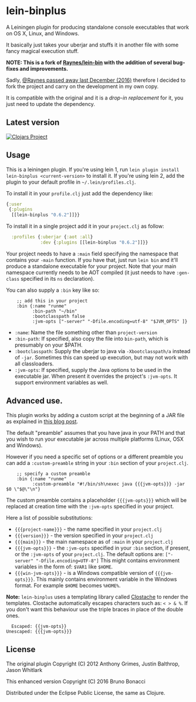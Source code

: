 # lein-binplus

A Leiningen plugin for producing standalone console executables that
work on OS X, Linux, and Windows.

It basically just takes your uberjar and stuffs it in another file
with some fancy magical execution stuff.

**NOTE: This is a fork of
[Raynes/lein-bin](https://github.com/Raynes/lein-bin)
with the addition of several bug-fixes and improvements.**

Sadly, [@Raynes passed away last December (2016)](https://cemerick.com/2016/12/07/rip-anthony-grimes/)
therefore I decided to fork the project and carry on the development in my own copy.

It is compatible with the original and it is a *drop-in replacement* for it,
you just need to update the dependency.

## Latest version

[![Clojars Project](https://img.shields.io/clojars/v/lein-binplus.svg)](https://clojars.org/lein-binplus)

## Usage

This is a leiningen plugin. If you're using lein 1, run `lein plugin
install lein-binplus <current-version>` to install it.  If you're using
lein 2, add the plugin to your default profile in
`~/.lein/profiles.clj`.

To install it in your `profile.clj` just add the dependency like:

``` clojure
{:user
 {:plugins
  [[lein-binplus "0.6.2"]]}}
```

To install it in a single project add it in your `project.clj` as follow:

``` clojure
  :profiles {:uberjar {:aot :all}
             :dev {:plugins [[lein-binplus "0.6.2"]]}}
```

Your project needs to have a `:main` field specifying the namespace
that contains your `-main` function.  If you have that, just run `lein
bin` and it'll produce a standalone executable for your project. Note
that your main namespace currently needs to be AOT compiled (it just
needs to have `:gen-class` specified in its `ns` declaration).

You can also supply a `:bin` key like so:

        ;; add this in your project
        :bin {:name "runme"
              :bin-path "~/bin"
              :bootclasspath false
              :jvm-opts ["-server" "-Dfile.encoding=utf-8" "$JVM_OPTS" ]}

  * `:name`: Name the file something other than `project-version`
  * `:bin-path`: If specified, also copy the file into `bin-path`,
    which is presumably on your $PATH.
  * `:bootclasspath`: Supply the uberjar to java via
    `-Xbootclasspath/a` instead of `-jar`.  Sometimes this can speed
    up execution, but may not work with all classloaders.
  * `:jvm-opts`: If specified, supply the Java options to be used in
    the executable jar. When present it overrides the project's
    `:jvm-opts`. It support environment variables as well.

## Advanced use.

This plugin works by adding a custom script at the beginning of a JAR file
as explained in [this blog post](http://skife.org/java/unix/2011/06/20/really_executable_jars.html).

The default "preamble" assumes that you have java in your PATH and that you wish
to run your executable jar across multiple platforms (Linux, OSX and Windows).

However if you need a specific set of options or a different preamble you
can add a `:custom-preamble` string in your `:bin` section of your `project.clj`.


        ;; specify a custom preamble
        :bin {:name "runme"
              :custom-preamble "#!/bin/sh\nexec java {{{jvm-opts}}} -jar $0 \"$@\"\n"}

The custom preamble contains a placeholder `{{{jvm-opts}}}` which will be replaced
at creation time with the `:jvm-opts` specified in your project.

Here a list of possible substitutions:

  - `{{{project-name}}}` - the name specified in your `project.clj`
  - `{{{version}}}` - the version specified in your `project.clj`
  - `{{{main}}}` - the main namespace as of `:main` in your `project.clj`
  - `{{{jvm-opts}}}` - the `:jvm-opts` specified in your `:bin` section,
     if present, or the `:jvm-opts` of your `project.clj`.
     The default options are: `["-server" "-Dfile.encoding=UTF-8"]`
     This might contains environment variables in the form of:
     `$VAR1` like `$HOME`.
  - `{{{win-jvm-opts}}}` - is a Windows compatible version of `{{{jvm-opts}}}`.
     This mainly contains environment variable in the Windows format.
     For example `$HOME` becomes `%HOME%`.

**Note:** `lein-binplus` uses a templating library
called [Clostache](https://github.com/fhd/clostache) to render the
templates. Clostache automatically escapes characters such as: `< > & %`.
If you don't want this behaviour use the triple braces in place of the
double ones.

```
  Escaped: {{jvm-opts}}
Unescaped: {{{jvm-opts}}}
```

## License

The original plugin Copyright (C) 2012 Anthony Grimes, Justin Balthrop, Jason Whitlark

This enhanced version Copyright (C) 2016 Bruno Bonacci

Distributed under the Eclipse Public License, the same as Clojure.
